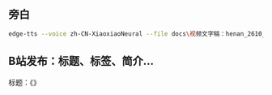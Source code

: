 ## 旁白

```bash
edge-tts --voice zh-CN-XiaoxiaoNeural --file docs\视频文字稿：henan_2610_t14.md --write-media media\bili\henan_2610_t14\henan_2610_t14.mp3 --write-subtitles media\bili\henan_2610_t14\henan_2610_t14.srt
```

## B站发布：标题、标签、简介…

标题：《》

